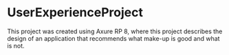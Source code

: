 # UserExperienceProject
This project was created using Axure RP 8, where this project describes the design of an application that recommends what make-up is good and what is not.
